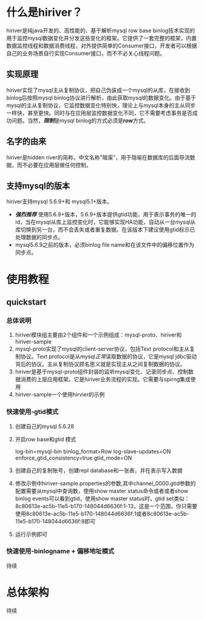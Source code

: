 # 什么是hiriver？
hiriver是纯java开发的、高性能的、基于解析mysql row base binlog技术实现的用于监控mysql数据变化并分发这些变化的框架。它提供了一套完整的框架，内置数据监控线程和数据消费线程，对外提供简单的Consumer接口，开发者可以根据自己的业务场景自行实现Consumer接口，而不不必关心线程问题。
## 实现原理
hiriver实现了mysql主从复制协议，把自己伪装成一个mysql的从库，在接收到binlog后按照mysql binlog协议进行解析，由此获取mysql的数据变化。由于基于mysql的主从复制协议，它监控数据变化特别快，理论上与mysql本身的主从同步一样快，甚至更快。同时与在应用层监控数据变化不同，它不需要考虑事务是否成功问题。当然，***限制***是mysql binlog的方式必须是***row***方式。
## 名字的由来
hiriver是hidden river的简称，中文名称"暗渠"，用于隐喻在数据库的后面导流数据，而不必要在应用层做任何控制。

## 支持mysql的版本
hiriver支持mysql 5.6.9+和 mysql5.1+版本。

+	***强烈推荐*** 使用5.6.9+版本，5.6.9+版本提供gtid功能，用于表示事务的唯一的id，当在mysql从库上监控变化时，它能够实现HA功能，自动从一台mysql从库切换到另一台，而不会丢失或者重复数据。在该版本下建议使用gtid标示已处理数据的同步点。
+	mysql5.6.9之前的版本，必须binlog file name和在该文件中的偏移位置作为同步点。

# 使用教程
## quickstart
### 总体说明

1.	hiriver模块组主要由2个组件和一个示例组成：mysql-proto、hiriver和hiriver-sample
2.	mysql-proto实现了mysql的client-server协议，包括Text protocol和主从复制协议。Text protocol是从mysql*正常*读取数据的协议，它是mysql jdbc驱动背后的协议。主从复制协议顾名思义就是实现主从之间复制数据的协议。
3.	hiriver是基于mysql-proto组件封装的监听mysql变化、记录同步点、控制数据消费的上层应用框架。它是hiriver业务流程的实现。它需要与spirng集成使用
4.	hiriver-sample一个使用hirvier的示例

### 快速使用-gtid模式
1. 创建自己的mysql 5.6.28
2. 开启row base和gtid 模式
	
	log-bin=mysql-bin
	binlog_format=Row
	log-slave-updates=ON
	enforce_gtid_consistency=true
	gtid_mode=ON
3. 创建自己的复制账号，创建repl database和一张表，并在表示写入数据
4. 修改示例中hiriver-sample.properties的参数,其中channel_0000.gtid参数的配置需要从mysql中查询数，使用show master status命令或者或者show binlog events可以看到gtid，使用show master status时，gtid set类似：8c80613e-ac5b-11e5-b170-148044d6636f:1-13，这是一个范围，你只需要使用8c80613e-ac5b-11e5-b170-148044d6636f:1或者8c80613e-ac5b-11e5-b170-148044d6636f:8即可
5. 运行示例即可

### 快速使用-binlogname + 偏移地址模式
待续

# 总体架构
待续
